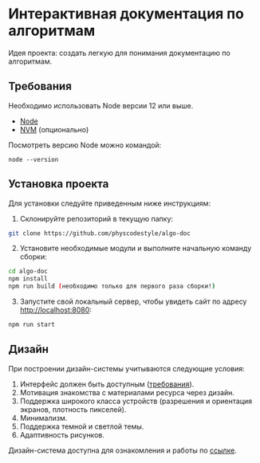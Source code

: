 # Интерактивная документация по алгоритмам

Идея проекта: создать легкую для понимания документацию по алгоритмам.

## Требования

Необходимо использовать Node версии 12 или выше.

- [Node](https://nodejs.org/)
- [NVM](https://github.com/nvm-sh/nvm) (опционально)

Посмотреть версию Node можно командой:

```
node --version
```

## Установка проекта

Для установки следуйте приведенным ниже инструкциям:

1. Склонируйте репозиторий в текущую папку:

```bash
git clone https://github.com/physcodestyle/algo-doc
```

2. Установите необходимые модули и выполните начальную команду сборки:

```bash
cd algo-doc
npm install
npm run build (необходимо только для первого раза сборки!)
```

3. Запустите свой локальный сервер, чтобы увидеть сайт по адресу [http://localhost:8080](http://localhost:8080):

```bash
npm run start
```

## Дизайн

При построении дизайн-системы учитываются следующие условия:

1. Интерфейс должен быть доступным ([требования](https://developer.mozilla.org/en-US/docs/Learn/Accessibility/What_is_accessibility#accessibility_guidelines_and_the_law)).
2. Мотивация знакомства с материалами ресурса через дизайн.
3. Поддержка широкого класса устройств (разрешения и ориентация экранов, плотность пикселей).
4. Минимализм.
5. Поддержка темной и светлой темы.
6. Адаптивность рисунков.

Дизайн-система доступна для ознакомления и работы по [ссылке](https://www.figma.com/file/I4npGPJE7sXm7V9oPYUD9B/turing.garden?node-id=12%3A15).
